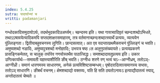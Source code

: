 ```yaml
---
index: 5.4.25
sutra: पादार्घाभ्यां च
vritti: padamanjari
---
```


 गन्धोदकादिसमुदायोऽर्घः, तदर्थभुदकादिउअर्घ्यम्। च्छन्दस्य इति। यथा गायत्र्यादिवृतं च्छन्दःशब्दोऽभिधते, तथाऽऽश्रावयेत्यादिकमपि सप्तदशाक्षरसमाहारम्, तत्र वर्तमानाच्छन्दःशब्दात्स्वार्थे प्रत्ययः, व्यत्ययेन पुंल्लिङ्गता। द्वितीयाबहुवचनस्य लुगिति। छान्दसत्वात्। अत एव यदन्तात्प्रथमैकवचनं पुंल्लिङ्गं च भवति। अमुष्यशब्दो नडादिः, अमुष्यपुत्रशब्दो मनोज्ञादिः; उभयत्र षष्ठ।ल अलुगुपसंख्यायते। प्रत्ययप्रकरणे प्रासङ्गिकमेतत्, स चालुक् तयोरेव गणयोस्तथैव पाठात्सिद्धः। समशब्दादावतुप्रत्यय इति। उकार उगित्कार्यार्थः--समावती यज्ञस्याशीरिति ङीब् भवति। ठग्नीधः शरणे रण् भत्वं चऽ--आग्नीध्रम्, ततोऽञ्-आग्नीध्री। समानं धारणमस्य साधारणम्, अनेकं प्रत्यविशिष्टसम्बन्धम्। पृषोदरादित्वात्समानस्य सभावः, ततोऽञ् साधारणि। ङीबर्थं वचनम्। क्षेमशब्दाद्यो वक्तव्यः, यति हि सति ठ्यतोऽनावःऽ इत्याद्यौदातत्वं स्याद्, अन्तोदातत्वं चेष्यते ॥